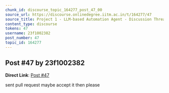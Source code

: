 ```yaml
---
chunk_id: discourse_topic_164277_post_47_00
source_url: https://discourse.onlinedegree.iitm.ac.in/t/164277/47
source_title: Project 1 - LLM-based Automation Agent - Discussion Thread [TDS Jan 2025]
content_type: discourse
tokens: 47
username: 23f1002382
post_number: 47
topic_id: 164277
---
```


## Post #47 by 23f1002382

**Direct Link**: [Post #47](https://discourse.onlinedegree.iitm.ac.in/t/164277/47)

sent pull request maybe accept it then please
